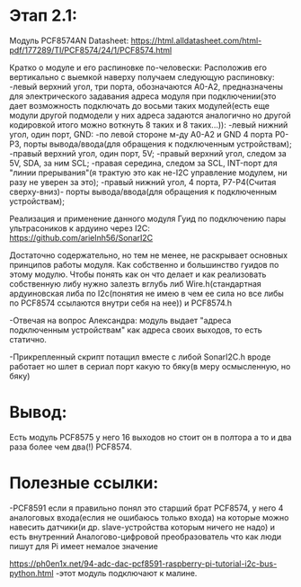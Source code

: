 # Этап 2.1:

Модуль PCF8574AN
Datasheet:
https://html.alldatasheet.com/html-pdf/177289/TI/PCF8574/24/1/PCF8574.html

Кратко о модуле и его распиновке по-человески:
Расположив его вертикально с выемкой наверху получаем следующую распиновку:
-левый верхний угол, три порта, обозначаются А0-А2, предназначены для электрического задавания адреса модуля при подключении(это дает возможность подключать до восьми таких модулей(есть еще модули другой подмодели у них адреса задаются аналогично но другой кодировкой итого можно воткнуть 8 таких и 8 таких...)):
-левый нижний угол, один порт, GND:
-по левой стороне м-ду А0-А2 и GND 4 порта P0-P3, порты вывода/ввода(для обращения к подключенным устройствам);
-правый верхний угол, один порт, 5V;
-правый верхний угол, следом за 5V, SDA, за ним SCL;
-правая середина, следом за SCL, INT-порт для "линии прерывания"(я трактую это как не-I2C управление модулем, ни разу не уверен за это);
-правый нижний угол, 4 порта, P7-P4(Считая сверху-вниз)- порты вывода/ввода(для обращения к подключенным устройствам);

Реализация и применение данного модуля 
Гуид по подключению пары ультрасоников к ардуино через I2C:
https://github.com/arielnh56/SonarI2C

Достаточно содержательно, но тем не менее, не раскрывает основных принципов работы модуля. 
Как собственно и большинство гуидов по этому модулю. Чтобы понять как он что делает и как реализовать собственную либу нужно залезть вглубь либ Wire.h(стандартная ардуиновская либа по I2c(понятия не имею в чем ее сила но все либы по PCF8574 ссылаются внутри себя на нее)) и PCF8574.h 

-Отвечая на вопрос Александра: модуль выдает "адреса подключенным устройствам" как адреса своих выходов, то есть статично.

-Прикрепленный скрипт потащил вместе с либой SonarI2C.h вроде работает но шлет в сериал порт какую то бяку(в меру осмысленную, но бяку)

# Вывод:

Есть модуль PCF8575 у него 16 выходов но стоит он в полтора а то и два раза более чем два(!) PCF8574. 

# Полезные ссылки:

-PCF8591 если я правильно понял это старший брат PCF8574, у него 4 аналоговых входа(еслия не ошибаюсь только входа) на которые можно навесить датчики(и др. slave-устройства которым ничего не надо) и есть внутренний Аналогово-цифровой преобразователь что как люди пишут для Pi имеет немалое значение

https://ph0en1x.net/94-adc-dac-pcf8591-raspberry-pi-tutorial-i2c-bus-python.html -этот модуль подключают к малине. 




